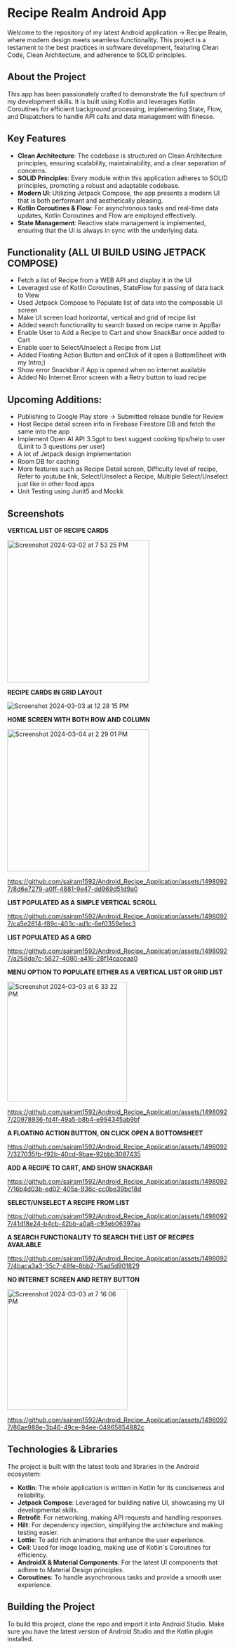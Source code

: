# Recipe Realm Android App

Welcome to the repository of my latest Android application -> Recipe Realm, where modern design meets seamless functionality. This project is a testament to the best practices in software development, featuring Clean Code, Clean Architecture, and adherence to SOLID principles.

## About the Project

This app has been passionately crafted to demonstrate the full spectrum of my development skills. It is built using Kotlin and leverages Kotlin Coroutines for efficient background processing, implementing State, Flow, and Dispatchers to handle API calls and data management with finesse.

## Key Features

- **Clean Architecture**: The codebase is structured on Clean Architecture principles, ensuring scalability, maintainability, and a clear separation of concerns.
- **SOLID Principles**: Every module within this application adheres to SOLID principles, promoting a robust and adaptable codebase.
- **Modern UI**: Utilizing Jetpack Compose, the app presents a modern UI that is both performant and aesthetically pleasing.
- **Kotlin Coroutines & Flow**: For asynchronous tasks and real-time data updates, Kotlin Coroutines and Flow are employed effectively.
- **State Management**: Reactive state management is implemented, ensuring that the UI is always in sync with the underlying data.

## Functionality (ALL UI BUILD USING JETPACK COMPOSE)
- Fetch a list of Recipe from a WEB API and display it in the UI
- Leveraged use of Kotlin Coroutines, StateFlow for passing of data back to View
- Used Jetpack Compose to Populate list of data into the composable UI screen
- Make UI screen load horizontal, vertical and grid of recipe list
- Added search functionality to search based on recipe name in AppBar
- Enable User to Add a Recipe to Cart and show SnackBar once added to Cart
- Enable user to Select/Unselect a Recipe from List
- Added Floating Action Button and onClick of it open a BottomSheet with my Intro;)
- Show error Snackbar if App is opened when no internet available
- Added No Internet Error screen with a Retry button to load recipe

## Upcoming Additions:
- Publishing to Google Play store -> Submitted release bundle for Review
- Host Recipe detail screen info in Firebase Firestore DB and fetch the same into the app
- Implement Open AI API 3.5gpt to best suggest cooking tips/help to user (Limit to 3 questions per user) 
- A lot of Jetpack design implementation
- Room DB for caching
- More features such as Recipe Detail screen, Difficulty level of recipe, Refer to youtube link, Select/Unselect a Recipe, Multiple Select/Unselect just like in other food apps
- Unit Testing using Junit5 and Mockk

## Screenshots

**VERTICAL LIST OF RECIPE CARDS**

<img width="323" alt="Screenshot 2024-03-02 at 7 53 25 PM" src="https://github.com/sairam1592/Android_Recipe_Application/assets/14980927/19ed87ad-8319-450d-8681-5cab8253ccc3">


**RECIPE CARDS IN GRID LAYOUT**

![Screenshot 2024-03-03 at 12 28 15 PM](https://github.com/sairam1592/Android_Recipe_Application/assets/14980927/b809df37-3aba-4fb7-8af1-3aad816492d0)


**HOME SCREEN WITH BOTH ROW AND COLUMN**

<img width="323" alt="Screenshot 2024-03-04 at 2 29 01 PM" src="https://github.com/sairam1592/Android_Recipe_Application/assets/14980927/f0d7a15b-61e0-4980-9764-fdfcf39c6d79">


https://github.com/sairam1592/Android_Recipe_Application/assets/14980927/8d6e7279-a0ff-4881-9e47-dd969d51d9a0




**LIST POPULATED AS A SIMPLE VERTICAL SCROLL**

https://github.com/sairam1592/Android_Recipe_Application/assets/14980927/ca5e2814-f89c-403c-ad1c-6ef0359e1ec3


**LIST POPULATED AS A GRID**

https://github.com/sairam1592/Android_Recipe_Application/assets/14980927/a258da7c-5827-4080-a416-28f14caceaa0


**MENU OPTION TO POPULATE EITHER AS A VERTICAL LIST OR GRID LIST**

<img width="273" alt="Screenshot 2024-03-03 at 6 33 22 PM" src="https://github.com/sairam1592/Android_Recipe_Application/assets/14980927/9ec11efe-f140-493c-996c-2542799f5c42">


https://github.com/sairam1592/Android_Recipe_Application/assets/14980927/20978936-fd4f-49a5-b8b4-e994345ab9bf


**A FLOATING ACTION BUTTON, ON CLICK OPEN A BOTTOMSHEET**

https://github.com/sairam1592/Android_Recipe_Application/assets/14980927/327035fb-f92b-40cd-9bae-92bbb3087435


**ADD A RECIPE TO CART, AND SHOW SNACKBAR**

https://github.com/sairam1592/Android_Recipe_Application/assets/14980927/16b4d03b-ed02-405a-936c-cc0be39bc18d


**SELECT/UNSELECT A RECIPE FROM LIST**

https://github.com/sairam1592/Android_Recipe_Application/assets/14980927/41d18e24-b4cb-42bb-a0a6-c93eb06397aa



**A SEARCH FUNCTIONALITY TO SEARCH THE LIST OF RECIPES AVAILABLE**

https://github.com/sairam1592/Android_Recipe_Application/assets/14980927/4baca3a3-35c7-48fe-8bb2-75ad5d901829


**NO INTERNET SCREEN AND RETRY BUTTON**

<img width="274" alt="Screenshot 2024-03-03 at 7 16 06 PM" src="https://github.com/sairam1592/Android_Recipe_Application/assets/14980927/2c9df395-5d63-44c3-a1f2-4f75211e9cdf">


https://github.com/sairam1592/Android_Recipe_Application/assets/14980927/86ae988e-3b46-49ce-94ee-04965854882c



## Technologies & Libraries

The project is built with the latest tools and libraries in the Android ecosystem:

- **Kotlin**: The whole application is written in Kotlin for its conciseness and reliability.
- **Jetpack Compose**: Leveraged for building native UI, showcasing my UI developmental skills.
- **Retrofit**: For networking, making API requests and handling responses.
- **Hilt**: For dependency injection, simplifying the architecture and making testing easier.
- **Lottie**: To add rich animations that enhance the user experience.
- **Coil**: Used for image loading, making use of Kotlin's Coroutines for efficiency.
- **AndroidX & Material Components**: For the latest UI components that adhere to Material Design principles.
- **Coroutines**: To handle asynchronous tasks and provide a smooth user experience.


## Building the Project

To build this project, clone the repo and import it into Android Studio. Make sure you have the latest version of Android Studio and the Kotlin plugin installed.

